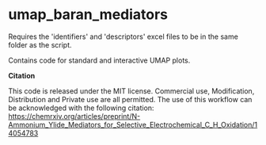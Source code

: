 # umap_baran_mediators

Requires the 'identifiers' and 'descriptors' excel files to be in the same folder as the script.

Contains code for standard and interactive UMAP plots.

**Citation**

This code is released under the MIT license. Commercial use, Modification, Distribution and Private use are all permitted. The use of this workflow can be acknowledged with the following citation: https://chemrxiv.org/articles/preprint/N-Ammonium_Ylide_Mediators_for_Selective_Electrochemical_C_H_Oxidation/14054783
